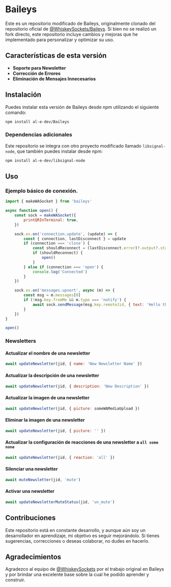 # Baileys

Este es un repositorio modificado de Baileys, originalmente clonado del repositorio oficial de [@WhiskeySockets/Baileys](https://github.com/WhiskeySockets/Baileys). Si bien no se realizó un fork directo, este repositorio incluye cambios y mejoras que he implementado para personalizar y optimizar su uso.

## Características de esta versión

- **Soporte para Newsletter**
- **Corrección de Errores**
- **Eliminación de Mensajes Innecesarios**

## Instalación

Puedes instalar esta versión de Baileys desde npm utilizando el siguiente comando:

```bash
npm install al-e-dev/Baileys
```

### Dependencias adicionales

Este repositorio se integra con otro proyecto modificado llamado `libsignal-node`, que también puedes instalar desde npm:

```bash
npm install al-e-dev/libsignal-node
```

## Uso

### Ejemplo básico de conexión.

```javascript
import { makeWASocket } from 'baileys'

async function open() {
    const sock = makeWASocket({
        printQRInTerminal: true,
    })

    sock.ev.on('connection.update', (update) => {
        const { connection, lastDisconnect } = update
        if (connection === 'close') {
            const shouldReconnect = (lastDisconnect.error)?.output?.statusCode !== DisconnectReason.loggedOut
            if (shouldReconnect) {
                open()
            }
        } else if (connection === 'open') {
            console.log('Connected')
        }
    })

    sock.ev.on('messages.upsert', async (m) => {
        const msg = m.messages[0]
        if (!msg.key.fromMe && m.type === 'notify') {
            await sock.sendMessage(msg.key.remoteJid, { text: 'Hello there!' })
        }
    })
}

open()
```

### Newsletters

#### Actualizar el nombre de una newsletter

```javascript
await updateNewsletter(jid, { name: 'New Newsletter Name' })
```

#### Actualizar la descripción de una newsletter

```javascript
await updateNewsletter(jid, { description: 'New Description' })
```

#### Actualizar la imagen de una newsletter

```javascript
await updateNewsletter(jid, { picture: someWAMediaUpload })
```

#### Eliminar la imagen de una newsletter

```javascript
await updateNewsletter(jid, { picture: '' })
```

#### Actualizar la configuración de reacciones de una newsletter a ```all some none```

```javascript
await updateNewsletter(jid, { reaction: 'all' })
```

#### Silenciar una newsletter

```javascript
await muteNewsletter(jid, 'mute')
```

#### Activar una newsletter

```javascript
await updateNewsletterMuteStatus(jid, 'un_mute')
```


## Contribuciones

Este repositorio está en constante desarrollo, y aunque aún soy un desarrollador en aprendizaje, mi objetivo es seguir mejorándolo. Si tienes sugerencias, correcciones o deseas colaborar, no dudes en hacerlo.

## Agradecimientos

Agradezco al equipo de [@WhiskeySockets](https://github.com/WhiskeySockets) por el trabajo original en Baileys y por brindar una excelente base sobre la cual he podido aprender y construir.